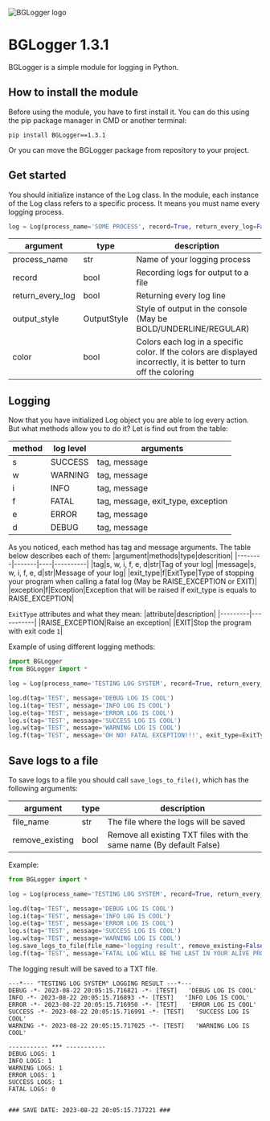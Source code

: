 ![BGLogger logo](https://media.discordapp.net/attachments/1078425365095133366/1143160563699032165/119_20230821153145.png?width=1037&height=392)
# BGLogger 1.3.1
BGLogger is a simple module for logging in Python.
## How to install the module
Before using the module, you have to first install it. You can do this using the pip package manager in CMD or another terminal:
```
pip install BGLogger==1.3.1
```
Or you can move the BGLogger package from repository to your project.
## Get started
You should initialize instance of the Log class. In the module, each instance of the Log class refers to a specific process. It means you must name every logging process.
```python
log = Log(process_name='SOME PROCESS', record=True, return_every_log=False, output_style=OutputStyle.UNDERLINE, color=True)
```

|argument|type|description|
|--------|----|-----------|
|process_name|str|Name of your logging process|
|record|bool|Recording logs for output to a file|
|return_every_log|bool|Returning every log line|
|output_style|OutputStyle|Style of output in the console (May be BOLD/UNDERLINE/REGULAR)|
|color|bool|Colors each log in a specific color. If the colors are displayed incorrectly, it is better to turn off the coloring|

## Logging
Now that you have initialized Log object you are able to log every action.
But what methods allow you to do it? Let is find out from the table:

|method|log level|arguments|
|------|---------|---------|
|s|SUCCESS|tag, message|
|w|WARNING|tag, message|
|i|INFO|tag, message|
|f|FATAL|tag, message, exit_type, exception|
|e|ERROR|tag, message|
|d|DEBUG|tag, message|

As you noticed, each method has tag and message arguments. The table below describes each of them:
|argument|methods|type|descrition|
|--------|-------|----|----------|
|tag|s, w, i, f, e, d|str|Tag of your log|
|message|s, w, i, f, e, d|str|Message of your log|
|exit_type|f|ExitType|Type of stopping your program when calling a fatal log (May be RAISE_EXCEPTION or EXIT)|
|exception|f|Exception|Exception that will be raised if exit_type is equals to RAISE_EXCEPTION|

`ExitType` attributes and what they mean:
|attribute|description|
|---------|-----------|
|RAISE_EXCEPTION|Raise an exception|
|EXIT|Stop the program with exit code `1`|

Example of using different logging methods:
```python
import BGLogger
from BGLogger import *

log = Log(process_name='TESTING LOG SYSTEM', record=True, return_every_log=False, output_style=OutputStyle.UNDERLINE, color=True)

log.d(tag='TEST', message='DEBUG LOG IS COOL')
log.i(tag='TEST', message='INFO LOG IS COOL')
log.e(tag='TEST', message='ERROR LOG IS COOL')
log.s(tag='TEST', message='SUCCESS LOG IS COOL')
log.w(tag='TEST', message='WARNING LOG IS COOL')
log.f(tag='TEST', message='OH NO! FATAL EXCEPTION!!!', exit_type=ExitType.RAISE_EXCEPTION)
```
## Save logs to a file
To save logs to a file you should call `save_logs_to_file()`, which has the following arguments:

|argument| type | description                                                         |
|--------|------|---------------------------------------------------------------------|
|file_name| str  | The file where the logs will be saved                               |
|remove_existing|bool| Remove all existing TXT files with the same name (By default False) |

Example:
```python
from BGLogger import *

log = Log(process_name='TESTING LOG SYSTEM', record=True, return_every_log=False, output_style=OutputStyle.UNDERLINE, color=True)

log.d(tag='TEST', message='DEBUG LOG IS COOL')
log.i(tag='TEST', message='INFO LOG IS COOL')
log.e(tag='TEST', message='ERROR LOG IS COOL')
log.s(tag='TEST', message='SUCCESS LOG IS COOL')
log.w(tag='TEST', message='WARNING LOG IS COOL')
log.save_logs_to_file(file_name='logging result', remove_existing=False)
log.f(tag='TEST', message='FATAL LOG WILL BE THE LAST IN YOUR ALIVE PROGRAM. That\'s why you should save your logs to a file first', exit_type=ExitType.RAISE_EXCEPTION)
```

The logging result will be saved to a TXT file. 

```
---*--- "TESTING LOG SYSTEM" LOGGING RESULT ---*---
DEBUG -*- 2023-08-22 20:05:15.716821 -*- [TEST]   'DEBUG LOG IS COOL'
INFO -*- 2023-08-22 20:05:15.716893 -*- [TEST]   'INFO LOG IS COOL'
ERROR -*- 2023-08-22 20:05:15.716950 -*- [TEST]   'ERROR LOG IS COOL'
SUCCESS -*- 2023-08-22 20:05:15.716991 -*- [TEST]   'SUCCESS LOG IS COOL'
WARNING -*- 2023-08-22 20:05:15.717025 -*- [TEST]   'WARNING LOG IS COOL'

----------- *** -----------
DEBUG LOGS: 1
INFO LOGS: 1
WARNING LOGS: 1
ERROR LOGS: 1
SUCCESS LOGS: 1
FATAL LOGS: 0


### SAVE DATE: 2023-08-22 20:05:15.717221 ###
```
